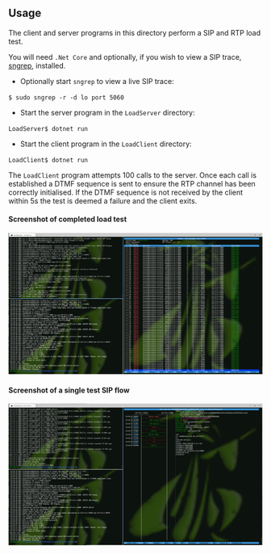 ## Usage

The client and server programs in this directory perform a SIP and RTP load test.

You will need `.Net Core` and optionally, if you wish to view a SIP trace, [sngrep](https://github.com/irontec/sngrep), installed.

- Optionally start `sngrep` to view a live SIP trace:

 `$ sudo sngrep -r -d lo port 5060`

- Start the server program in the `LoadServer` directory:

`LoadServer$ dotnet run`

- Start the client program in the `LoadClient` directory:

`LoadClient$ dotnet run`

The `LoadClient` program attempts 100 calls to the server. Once each call is established a DTMF sequence is sent to ensure the RTP channel has been correctly initialised. If the DTMF sequence is not received by the client within 5s the test is deemed a failure and the client exits.

#### Screenshot of completed load test

![completed test](screenshot_completed_test.png)

#### Screenshot of a single test SIP flow
![single test SIP flow](screenshot_test_sipflow.png)
